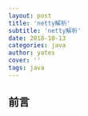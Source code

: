 ```yaml
---
layout: post
title: 'netty解析'
subtitle: 'netty解析'
date: 2018-10-13
categories: java
author: yates
cover: ''
tags: java
---
```


## 前言
